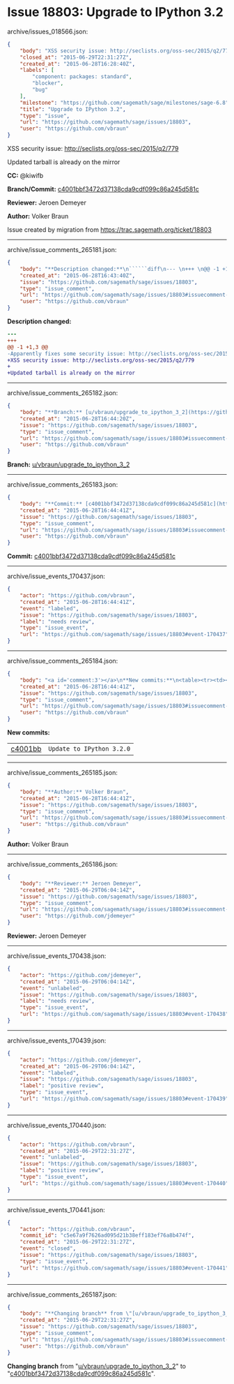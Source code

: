 # Issue 18803: Upgrade to IPython 3.2

archive/issues_018566.json:
```json
{
    "body": "XSS security issue: http://seclists.org/oss-sec/2015/q2/779\n\nUpdated tarball is already on the mirror\n\n**CC:**  @kiwifb\n\n**Branch/Commit:** [c4001bbf3472d37138cda9cdf099c86a245d581c](https://github.com/sagemath/sagetrac-mirror/commit/c4001bbf3472d37138cda9cdf099c86a245d581c)\n\n**Reviewer:** Jeroen Demeyer\n\n**Author:** Volker Braun\n\nIssue created by migration from https://trac.sagemath.org/ticket/18803\n\n",
    "closed_at": "2015-06-29T22:31:27Z",
    "created_at": "2015-06-28T16:28:40Z",
    "labels": [
        "component: packages: standard",
        "blocker",
        "bug"
    ],
    "milestone": "https://github.com/sagemath/sage/milestones/sage-6.8",
    "title": "Upgrade to IPython 3.2",
    "type": "issue",
    "url": "https://github.com/sagemath/sage/issues/18803",
    "user": "https://github.com/vbraun"
}
```
XSS security issue: http://seclists.org/oss-sec/2015/q2/779

Updated tarball is already on the mirror

**CC:**  @kiwifb

**Branch/Commit:** [c4001bbf3472d37138cda9cdf099c86a245d581c](https://github.com/sagemath/sagetrac-mirror/commit/c4001bbf3472d37138cda9cdf099c86a245d581c)

**Reviewer:** Jeroen Demeyer

**Author:** Volker Braun

Issue created by migration from https://trac.sagemath.org/ticket/18803





---

archive/issue_comments_265181.json:
```json
{
    "body": "**Description changed:**\n``````diff\n--- \n+++ \n@@ -1 +1,3 @@\n-Apparently fixes some security issue: http://seclists.org/oss-sec/2015/q2/779\n+XSS security issue: http://seclists.org/oss-sec/2015/q2/779\n+\n+Updated tarball is already on the mirror\n``````\n",
    "created_at": "2015-06-28T16:43:40Z",
    "issue": "https://github.com/sagemath/sage/issues/18803",
    "type": "issue_comment",
    "url": "https://github.com/sagemath/sage/issues/18803#issuecomment-265181",
    "user": "https://github.com/vbraun"
}
```

**Description changed:**
``````diff
--- 
+++ 
@@ -1 +1,3 @@
-Apparently fixes some security issue: http://seclists.org/oss-sec/2015/q2/779
+XSS security issue: http://seclists.org/oss-sec/2015/q2/779
+
+Updated tarball is already on the mirror
``````




---

archive/issue_comments_265182.json:
```json
{
    "body": "**Branch:** [u/vbraun/upgrade_to_ipython_3_2](https://github.com/sagemath/sagetrac-mirror/tree/u/vbraun/upgrade_to_ipython_3_2)",
    "created_at": "2015-06-28T16:44:20Z",
    "issue": "https://github.com/sagemath/sage/issues/18803",
    "type": "issue_comment",
    "url": "https://github.com/sagemath/sage/issues/18803#issuecomment-265182",
    "user": "https://github.com/vbraun"
}
```

**Branch:** [u/vbraun/upgrade_to_ipython_3_2](https://github.com/sagemath/sagetrac-mirror/tree/u/vbraun/upgrade_to_ipython_3_2)



---

archive/issue_comments_265183.json:
```json
{
    "body": "**Commit:** [c4001bbf3472d37138cda9cdf099c86a245d581c](https://github.com/sagemath/sagetrac-mirror/commit/c4001bbf3472d37138cda9cdf099c86a245d581c)",
    "created_at": "2015-06-28T16:44:41Z",
    "issue": "https://github.com/sagemath/sage/issues/18803",
    "type": "issue_comment",
    "url": "https://github.com/sagemath/sage/issues/18803#issuecomment-265183",
    "user": "https://github.com/vbraun"
}
```

**Commit:** [c4001bbf3472d37138cda9cdf099c86a245d581c](https://github.com/sagemath/sagetrac-mirror/commit/c4001bbf3472d37138cda9cdf099c86a245d581c)



---

archive/issue_events_170437.json:
```json
{
    "actor": "https://github.com/vbraun",
    "created_at": "2015-06-28T16:44:41Z",
    "event": "labeled",
    "issue": "https://github.com/sagemath/sage/issues/18803",
    "label": "needs review",
    "type": "issue_event",
    "url": "https://github.com/sagemath/sage/issues/18803#event-170437"
}
```



---

archive/issue_comments_265184.json:
```json
{
    "body": "<a id='comment:3'></a>\n**New commits:**\n<table><tr><td><a href=\"https://github.com/sagemath/sagetrac-mirror/commit/c4001bbf3472d37138cda9cdf099c86a245d581c\">c4001bb</a></td><td><code>Update to IPython 3.2.0</code></td></tr></table>\n",
    "created_at": "2015-06-28T16:44:41Z",
    "issue": "https://github.com/sagemath/sage/issues/18803",
    "type": "issue_comment",
    "url": "https://github.com/sagemath/sage/issues/18803#issuecomment-265184",
    "user": "https://github.com/vbraun"
}
```

<a id='comment:3'></a>
**New commits:**
<table><tr><td><a href="https://github.com/sagemath/sagetrac-mirror/commit/c4001bbf3472d37138cda9cdf099c86a245d581c">c4001bb</a></td><td><code>Update to IPython 3.2.0</code></td></tr></table>




---

archive/issue_comments_265185.json:
```json
{
    "body": "**Author:** Volker Braun",
    "created_at": "2015-06-28T16:44:41Z",
    "issue": "https://github.com/sagemath/sage/issues/18803",
    "type": "issue_comment",
    "url": "https://github.com/sagemath/sage/issues/18803#issuecomment-265185",
    "user": "https://github.com/vbraun"
}
```

**Author:** Volker Braun



---

archive/issue_comments_265186.json:
```json
{
    "body": "**Reviewer:** Jeroen Demeyer",
    "created_at": "2015-06-29T06:04:14Z",
    "issue": "https://github.com/sagemath/sage/issues/18803",
    "type": "issue_comment",
    "url": "https://github.com/sagemath/sage/issues/18803#issuecomment-265186",
    "user": "https://github.com/jdemeyer"
}
```

**Reviewer:** Jeroen Demeyer



---

archive/issue_events_170438.json:
```json
{
    "actor": "https://github.com/jdemeyer",
    "created_at": "2015-06-29T06:04:14Z",
    "event": "unlabeled",
    "issue": "https://github.com/sagemath/sage/issues/18803",
    "label": "needs review",
    "type": "issue_event",
    "url": "https://github.com/sagemath/sage/issues/18803#event-170438"
}
```



---

archive/issue_events_170439.json:
```json
{
    "actor": "https://github.com/jdemeyer",
    "created_at": "2015-06-29T06:04:14Z",
    "event": "labeled",
    "issue": "https://github.com/sagemath/sage/issues/18803",
    "label": "positive review",
    "type": "issue_event",
    "url": "https://github.com/sagemath/sage/issues/18803#event-170439"
}
```



---

archive/issue_events_170440.json:
```json
{
    "actor": "https://github.com/vbraun",
    "created_at": "2015-06-29T22:31:27Z",
    "event": "unlabeled",
    "issue": "https://github.com/sagemath/sage/issues/18803",
    "label": "positive review",
    "type": "issue_event",
    "url": "https://github.com/sagemath/sage/issues/18803#event-170440"
}
```



---

archive/issue_events_170441.json:
```json
{
    "actor": "https://github.com/vbraun",
    "commit_id": "c5e67a9f7626ad095d21b38eff183ef76a8b474f",
    "created_at": "2015-06-29T22:31:27Z",
    "event": "closed",
    "issue": "https://github.com/sagemath/sage/issues/18803",
    "type": "issue_event",
    "url": "https://github.com/sagemath/sage/issues/18803#event-170441"
}
```



---

archive/issue_comments_265187.json:
```json
{
    "body": "**Changing branch** from \"[u/vbraun/upgrade_to_ipython_3_2](https://github.com/sagemath/sagetrac-mirror/tree/u/vbraun/upgrade_to_ipython_3_2)\" to \"[c4001bbf3472d37138cda9cdf099c86a245d581c](https://github.com/sagemath/sagetrac-mirror/commit/c4001bbf3472d37138cda9cdf099c86a245d581c)\".",
    "created_at": "2015-06-29T22:31:27Z",
    "issue": "https://github.com/sagemath/sage/issues/18803",
    "type": "issue_comment",
    "url": "https://github.com/sagemath/sage/issues/18803#issuecomment-265187",
    "user": "https://github.com/vbraun"
}
```

**Changing branch** from "[u/vbraun/upgrade_to_ipython_3_2](https://github.com/sagemath/sagetrac-mirror/tree/u/vbraun/upgrade_to_ipython_3_2)" to "[c4001bbf3472d37138cda9cdf099c86a245d581c](https://github.com/sagemath/sagetrac-mirror/commit/c4001bbf3472d37138cda9cdf099c86a245d581c)".
